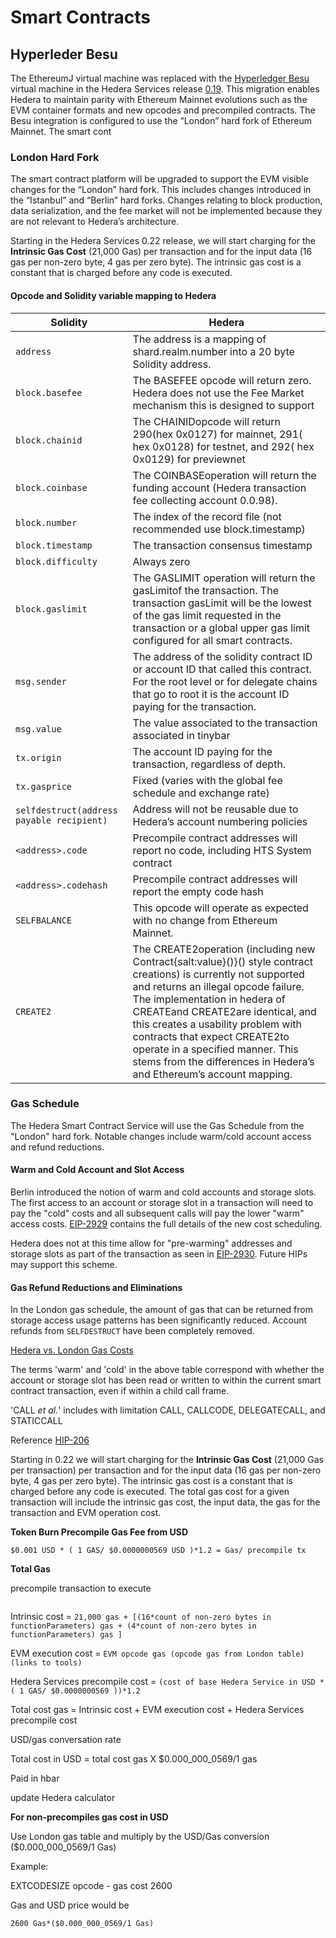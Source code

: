 # Smart Contracts

## Hyperleder Besu

The EthereumJ virtual machine was replaced with the [Hyperledger Besu](https://besu.hyperledger.org/en/stable/) virtual machine in the Hedera Services release [0.19](https://github.com/hashgraph/hedera-services/releases/tag/v0.19.4). This migration enables Hedera to maintain parity with Ethereum Mainnet evolutions such as the EVM container formats and new opcodes and precompiled contracts. The Besu integration is configured to use the “London” hard fork of Ethereum Mainnet. The smart cont

### London Hard Fork

The smart contract platform will be upgraded to support the EVM visible changes for the “London” hard fork. This includes changes introduced in the “Istanbul” and “Berlin” hard forks. Changes relating to block production, data serialization, and the fee market will not be implemented because they are not relevant to Hedera’s architecture.

Starting in the Hedera Services 0.22 release, we will start charging for the **Intrinsic Gas Cost** (21,000 Gas) per transaction and for the input data (16 gas per non-zero byte, 4 gas per zero byte). The intrinsic gas cost is a constant that is charged before any code is executed.

#### Opcode and Solidity variable mapping to Hedera

| Solidity                                  | Hedera                                                                                                                                                                                                                                                                                                                                                                                                         |
| ----------------------------------------- | -------------------------------------------------------------------------------------------------------------------------------------------------------------------------------------------------------------------------------------------------------------------------------------------------------------------------------------------------------------------------------------------------------------- |
| `address`                                 | The address is a mapping of shard.realm.number into a 20 byte Solidity address.                                                                                                                                                                                                                                                                                                                                |
| `block.basefee`                           | The BASEFEE opcode will return zero. Hedera does not use the Fee Market mechanism this is designed to support                                                                                                                                                                                                                                                                                                  |
| `block.chainid`                           | The CHAINIDopcode will return 290(hex 0x0127) for mainnet, 291( hex 0x0128) for testnet, and 292( hex 0x0129) for previewnet                                                                                                                                                                                                                                                                                   |
| `block.coinbase`                          | The COINBASEoperation will return the funding account (Hedera transaction fee collecting account 0.0.98).                                                                                                                                                                                                                                                                                                      |
| `block.number`                            | The index of the record file (not recommended use block.timestamp)                                                                                                                                                                                                                                                                                                                                             |
| `block.timestamp`                         | The transaction consensus timestamp                                                                                                                                                                                                                                                                                                                                                                            |
| `block.difficulty`                        | Always zero                                                                                                                                                                                                                                                                                                                                                                                                    |
| `block.gaslimit`                          | The GASLIMIT operation will return the gasLimitof the transaction. The transaction gasLimit will be the lowest of the gas limit requested in the transaction or a global upper gas limit configured for all smart contracts.                                                                                                                                                                                   |
| `msg.sender`                              | The address of the solidity contract ID or account ID that called this contract.  For the root level or for delegate chains that go to root it is the account ID paying for the transaction.                                                                                                                                                                                                                   |
| `msg.value`                               | The value associated to the transaction associated in tinybar                                                                                                                                                                                                                                                                                                                                                  |
| `tx.origin`                               | The account ID paying for the transaction, regardless of depth.                                                                                                                                                                                                                                                                                                                                                |
| `tx.gasprice`                             | Fixed (varies with the global fee schedule and exchange rate)                                                                                                                                                                                                                                                                                                                                                  |
| `selfdestruct(address payable recipient)` | Address will not be reusable due to Hedera’s account numbering policies                                                                                                                                                                                                                                                                                                                                        |
| `<address>.code`                          | Precompile contract addresses will report no code, including HTS System contract                                                                                                                                                                                                                                                                                                                               |
| `<address>.codehash`                      | Precompile contract addresses will report the empty code hash                                                                                                                                                                                                                                                                                                                                                  |
| `SELFBALANCE`                             | This opcode will operate as expected with no change from Ethereum Mainnet.                                                                                                                                                                                                                                                                                                                                     |
| `CREATE2`                                 | The CREATE2operation (including new Contract{salt:value}()}() style contract creations) is currently not supported and returns an illegal opcode failure. The implementation in hedera of CREATEand CREATE2are identical, and this creates a usability problem with contracts that expect CREATE2to operate in a specified manner. This stems from the differences in Hedera’s and Ethereum’s account mapping. |

### Gas Schedule

The Hedera Smart Contract Service will use the Gas Schedule from the "London" hard fork. Notable changes include warm/cold account access and refund reductions.

#### **Warm and Cold Account and Slot Access**

Berlin introduced the notion of warm and cold accounts and storage slots. The first access to an account or storage slot in a transaction will need to pay the "cold" costs and all subsequent calls will pay the lower "warm" access costs. [EIP-2929](https://eips.ethereum.org/EIPS/eip-2929) contains the full details of the new cost scheduling.

Hedera does not at this time allow for "pre-warming" addresses and storage slots as part of the transaction as seen in [EIP-2930](https://eips.ethereum.org/EIPS/eip-2929). Future HIPs may support this scheme.

#### **Gas Refund Reductions and Eliminations**

In the London gas schedule, the amount of gas that can be returned from storage access usage patterns has been significantly reduced. Account refunds from `SELFDESTRUCT` have been completely removed.

[Hedera vs. London Gas Costs](https://www.notion.so/c6585e88dda64db880773537a7e5769c)

The terms 'warm' and 'cold' in the above table correspond with whether the account or storage slot has been read or written to within the current smart contract transaction, even if within a child call frame.

'CALL _et al._' includes with limitation CALL, CALLCODE, DELEGATECALL, and STATICCALL

Reference [HIP-206](https://hips.hedera.com/hip/hip-26)

Starting in 0.22 we will start charging for the **Intrinsic Gas Cost** (21,000 Gas per transaction) per transaction and for the input data (16 gas per non-zero byte, 4 gas per zero byte). The intrinsic gas cost is a constant that is charged before any code is executed. The total gas cost for a given transaction will include the intrinsic gas cost, the input data, the gas for the transaction and EVM operation cost.

**Token Burn Precompile Gas Fee from USD**

```
$0.001 USD * ( 1 GAS/ $0.0000000569 USD )*1.2 = Gas/ precompile tx
```

**Total Gas**

precompile transaction to execute

```
```

Intrinsic cost = `21,000 gas + [(16*count of non-zero bytes in functionParameters) gas + (4*count of non-zero bytes in functionParameters) gas ]`

EVM execution cost = `EVM opcode gas (opcode gas from London table) (links to tools)`

Hedera Services precompile cost = `(cost of base Hedera Service in USD * ( 1 GAS/ $0.0000000569 ))*1.2`

Total cost gas = Intrinsic cost + EVM execution cost + Hedera Services precompile cost

USD/gas conversation rate

Total cost in USD = total cost gas X $0.000\_000\_0569/1 gas

Paid in hbar

update Hedera calculator

**For non-precompiles gas cost in USD**

Use London gas table and multiply by the USD/Gas conversion ($0.000\_000\_0569/1 Gas)

Example:

EXTCODESIZE opcode - gas cost 2600

Gas and USD price would be

```
2600 Gas*($0.000_000_0569/1 Gas)
```
